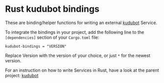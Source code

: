 # Rust kudubot bindings

These are binding/helper functions for writing an external
[kudubot](https://gitlab.namibsun.net/namboy94/kudubot)
Service.

To integrate the bindings in your project, add the following
line to the `[dependencies]` section of your `Cargo.toml`
file:

    kudubot-bindings = "VERSION"
    
Replace Version with the version of your choice, or just `*` for the
newest version.

For an instruction on how to write Services in Rust, have a look at
the parent project: [kudubot](https://gitlab.namibsun.net/namboy94/kudubot)
